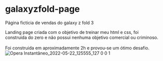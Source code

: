 # galaxyzfold-page
Página ficticia de vendas do galaxy z fold 3

Landing page criada com o objetivo de treinar meu html e css, foi construida do zero e não possui nenhuma objetivo comercial ou criminoso.
<br><br>
Foi construida em aproximadamente 2h e provou-se um ótimo desafio.
![Opera Instantâneo_2022-05-22_125555_127 0 0 1](https://user-images.githubusercontent.com/104230562/169929989-e7f8560b-dc67-4485-bed7-b8227f4d9893.png)
